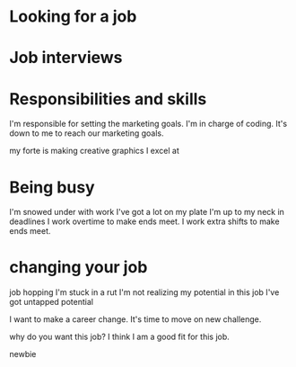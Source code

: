 # Looking for a job
 
# Job interviews

# Responsibilities and skills
 I'm responsible for setting the marketing goals. 
 I'm in charge of coding. 
 It's down to me to reach our marketing goals.

my forte is making creative graphics
I excel at

# Being busy
I'm snowed under with work
I've got a lot on my plate
I'm up to my neck in deadlines
I work overtime to make ends meet.
I work extra shifts to make ends meet.

# changing your job
job hopping
I'm stuck in a rut
I'm not realizing my potential in this job
I've got untapped potential

I want to make a career change.
It's time to move on new challenge.

why do you want this job?
I think I am a good fit for this job.

newbie


